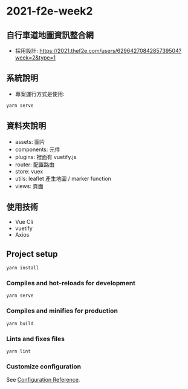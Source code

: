 # 2021-f2e-week2

## 自行車道地圖資訊整合網
- 採用設計: https://2021.thef2e.com/users/6296427084285739504?week=2&type=1
## 系統說明
- 專案運行方式是使用: 
```sh
yarn serve
```
## 資料夾說明
- assets: 圖片
- components: 元件
- plugins: 裡面有 vuetify.js
- router: 配置路由
- store: vuex
- utils: leaflet 產生地圖 / marker function
- views: 頁面

## 使用技術
- Vue Cli
- vuetify
- Axios

## Project setup
```
yarn install
```

### Compiles and hot-reloads for development
```
yarn serve
```

### Compiles and minifies for production
```
yarn build
```

### Lints and fixes files
```
yarn lint
```

### Customize configuration
See [Configuration Reference](https://cli.vuejs.org/config/).
